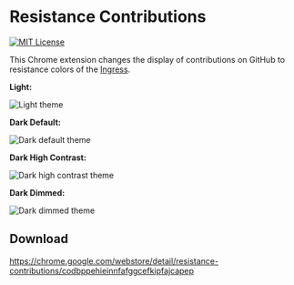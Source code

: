 Resistance Contributions
========================

[![MIT License](http://img.shields.io/badge/license-MIT-green.svg)](https://github.com/kubosho/resistance-contributions/blob/master/LICENSE.txt)

This Chrome extension changes the display of contributions on GitHub to resistance colors of the [Ingress](//www.ingress.com/).

**Light:**

![Light theme](https://cdn.jsdelivr.net/gh/kubosho/resistance-contributions@master/assets/screenshot/readme/light.png)

**Dark Default:**

![Dark default theme](https://cdn.jsdelivr.net/gh/kubosho/resistance-contributions@master/assets/screenshot/readme/dark_default.png)

**Dark High Contrast:**

![Dark high contrast theme](https://cdn.jsdelivr.net/gh/kubosho/resistance-contributions@master/assets/screenshot/readme/dark_high_contrast.png)

**Dark Dimmed:**

![Dark dimmed theme](https://cdn.jsdelivr.net/gh/kubosho/resistance-contributions@master/assets/screenshot/readme/dark_dimmed.png)

Download
--------

https://chrome.google.com/webstore/detail/resistance-contributions/codbppehieinnfafggcefkipfajcapep
